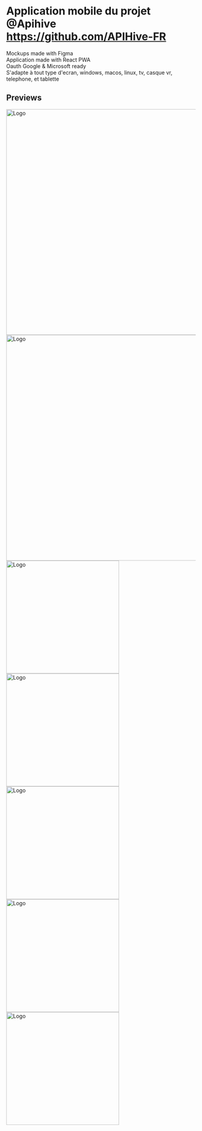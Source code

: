 # Application mobile du projet @Apihive https://github.com/APIHive-FR

Mockups made with Figma  
Application made with React PWA  
Oauth Google & Microsoft ready  
S'adapte à tout type d'ecran, windows, macos, linux, tv, casque vr, telephone, et tablette

## Previews

<img src="readme/preview/1.png" alt="Logo" width="600">
<img src="readme/preview/2.png" alt="Logo" width="600">
<img src="readme/preview/3.png" alt="Logo" width="300">
<img src="readme/preview/4.png" alt="Logo" width="300">
<img src="readme/preview/5.png" alt="Logo" width="300">
<img src="readme/preview/6.png" alt="Logo" width="300">
<img src="readme/preview/7.png" alt="Logo" width="300">

